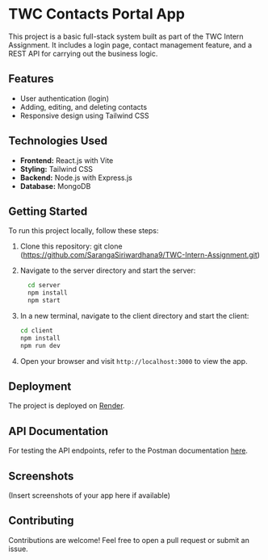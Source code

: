 # TWC Contacts Portal App

This project is a basic full-stack system built as part of the TWC Intern Assignment. It includes a login page, contact management feature, and a REST API for carrying out the business logic.

## Features

- User authentication (login)
- Adding, editing, and deleting contacts
- Responsive design using Tailwind CSS

## Technologies Used
- **Frontend:** React.js with Vite
- **Styling:** Tailwind CSS
- **Backend:** Node.js with Express.js
- **Database:** MongoDB
  
## Getting Started

To run this project locally, follow these steps:

1. Clone this repository:
  git clone (https://github.com/SarangaSiriwardhana9/TWC-Intern-Assignment.git)

3. Navigate to the server directory and start the server:

      ```bash
        cd server
        npm install
        npm start
      ```

3. In a new terminal, navigate to the client directory and start the client:

     ```bash
    cd client
    npm install
    npm run dev  
    ```

4. Open your browser and visit `http://localhost:3000` to view the app.

## Deployment
The project is deployed on [Render](https://twc-intern-assignment-deployed.onrender.com). 

## API Documentation

For testing the API endpoints, refer to the Postman documentation [here](<postman_documentation_link>).

## Screenshots

(Insert screenshots of your app here if available)

## Contributing

Contributions are welcome! Feel free to open a pull request or submit an issue.


   
